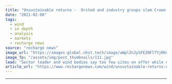 ```yaml
---
title: "Unsustainable returns -  Orsted and industry groups slam Crown Estate over UK offshore wind Round 4"
date: "2021-02-08"
tags: 
  - wind
  - in depth
  - analysis
  - markets
  - recharge news
source: "recharge news"
image_url: "https://images-global.nhst.tech/image/aWplZnJySFE2NFlTYjRKd3FMM05rVkc1Ujg2SzBrUGg4NGFScjAvZllUOD0=/nhst/binary/afb8d65d27b2c38265b48ae0dfaeb30f"
image_fp: "/assets/img/post_thumbnails/111.jpg"
lead: "Sector leader and wind bodies say too few sites on offer while new 'option fee' system drove up costs"
article_url: "https://www.rechargenews.com/wind/unsustainable-returns-orsted-and-industry-groups-slam-crown-estate-over-uk-offshore-wind-round-4/2-1-958993"
---
```


---
